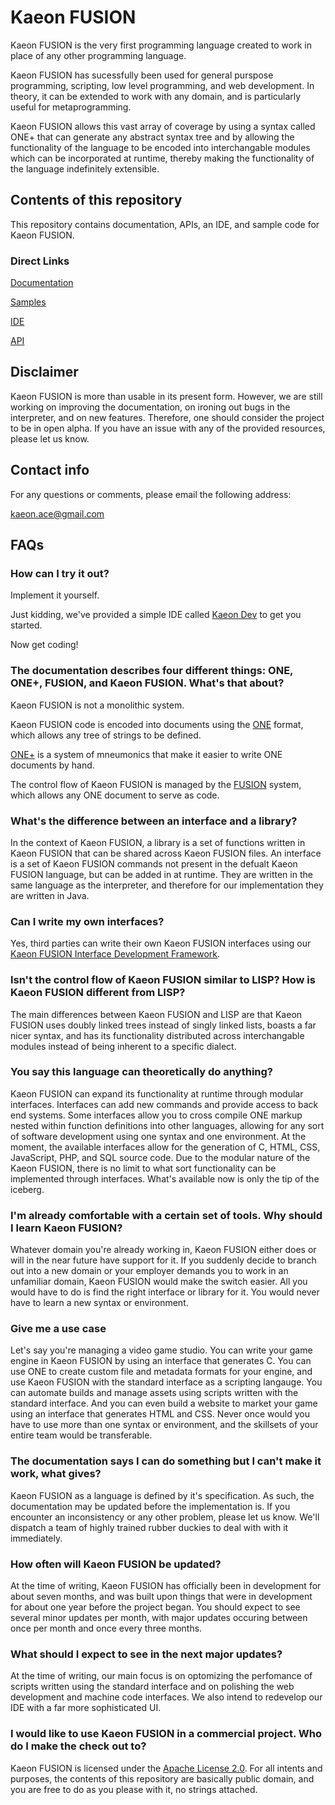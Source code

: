 # Kaeon FUSION

Kaeon FUSION is the very first programming language created to work in place of any other programming language.

Kaeon FUSION has sucessfully been used for general purspose programming,
scripting,
low level programming,
and web development.
In theory,
it can be extended to work with any domain,
and is particularly useful for metaprogramming.

Kaeon FUSION allows this vast array of coverage by using a syntax called ONE+ that can generate any abstract syntax tree and by allowing the functionality of the language to be encoded into interchangable modules which can be incorporated at runtime,
thereby making the functionality of the language indefinitely extensible.

## Contents of this repository

This repository contains documentation, APIs, an IDE, and sample code for Kaeon FUSION.

### Direct Links

[Documentation](https://github.com/Gallery-of-Kaeon/Kaeon-FUSION/tree/master/Kaeon%20FUSION/Documentation/README.md)

[Samples](https://github.com/Gallery-of-Kaeon/Kaeon-FUSION/tree/master/Kaeon%20FUSION/Samples)

[IDE](https://github.com/Gallery-of-Kaeon/Kaeon-FUSION/tree/master/Kaeon%20FUSION/IDE/README.md)

[API](https://github.com/Gallery-of-Kaeon/Kaeon-FUSION/tree/master/Kaeon%20FUSION/API)

## Disclaimer

Kaeon FUSION is more than usable in its present form.
However,
we are still working on improving the documentation,
on ironing out bugs in the interpreter,
and on new features.
Therefore,
one should consider the project to be in open alpha.
If you have an issue with any of the provided resources,
please let us know.

## Contact info

For any questions or comments, please email the following address:

kaeon.ace@gmail.com

## FAQs

### How can I try it out?

Implement it yourself.

Just kidding, we've provided a simple IDE called [Kaeon Dev](https://github.com/Gallery-of-Kaeon/Kaeon-FUSION/blob/master/Kaeon%20FUSION/IDE/README.md) to get you started.

Now get coding!

### The documentation describes four different things: ONE, ONE+, FUSION, and Kaeon FUSION. What's that about?

Kaeon FUSION is not a monolithic system.

Kaeon FUSION code is encoded into documents using the [ONE](https://github.com/Gallery-of-Kaeon/Kaeon-FUSION/blob/master/Kaeon%20FUSION/Documentation/1%20-%20Foundations/1%20-%20ONE/README.md) format,
which allows any tree of strings to be defined.

[ONE+](https://github.com/Gallery-of-Kaeon/Kaeon-FUSION/blob/master/Kaeon%20FUSION/Documentation/1%20-%20Foundations/2%20-%20ONE%2B/README.md) is a system of mneumonics that make it easier to write ONE documents by hand.

The control flow of Kaeon FUSION is managed by the [FUSION](https://github.com/Gallery-of-Kaeon/Kaeon-FUSION/blob/master/Kaeon%20FUSION/Documentation/1%20-%20Foundations/3%20-%20FUSION/README.md) system,
which allows any ONE document to serve as code.

### What's the difference between an interface and a library?

In the context of Kaeon FUSION,
a library is a set of functions written in Kaeon FUSION that can be shared across Kaeon FUSION files.
An interface is a set of Kaeon FUSION commands not present in the defualt Kaeon FUSION language, but can be added in at runtime.
They are written in the same language as the interpreter,
and therefore for our implementation they are written in Java.

### Can I write my own interfaces?

Yes, third parties can write their own Kaeon FUSION interfaces using our [Kaeon FUSION Interface Development Framework](https://github.com/Gallery-of-Kaeon/Kaeon-FUSION/blob/master/Kaeon%20FUSION/API/Interface%20Development%20Framework/README.md).

### Isn't the control flow of Kaeon FUSION similar to LISP? How is Kaeon FUSION different from LISP?

The main differences between Kaeon FUSION and LISP are that Kaeon FUSION uses doubly linked trees instead of singly linked lists,
boasts a far nicer syntax,
and has its functionality distributed across interchangable modules instead of being inherent to a specific dialect.

### You say this language can theoretically do anything?

Kaeon FUSION can expand its functionality at runtime through modular interfaces.
Interfaces can add new commands and provide access to back end systems.
Some interfaces allow you to cross compile ONE markup nested within function definitions into other languages,
allowing for any sort of software development using one syntax and one environment.
At the moment, the available interfaces allow for the generation of C,
HTML,
CSS,
JavaScript,
PHP,
and SQL source code.
Due to the modular nature of the Kaeon FUSION,
there is no limit to what sort functionality can be implemented through interfaces.
What's available now is only the tip of the iceberg.

### I'm already comfortable with a certain set of tools. Why should I learn Kaeon FUSION?

Whatever domain you're already working in,
Kaeon FUSION either does or will in the near future have support for it.
If you suddenly decide to branch out into a new domain or your employer demands you to work in an unfamiliar domain,
Kaeon FUSION would make the switch easier.
All you would have to do is find the right interface or library for it.
You would never have to learn a new syntax or environment.

### Give me a use case

Let's say you're managing a video game studio.
You can write your game engine in Kaeon FUSION by using an interface that generates C.
You can use ONE to create custom file and metadata formats for your engine,
and use Kaeon FUSION with the standard interface as a scripting langauge.
You can automate builds and manage assets using scripts written with the standard interface.
And you can even build a website to market your game using an interface that generates HTML and CSS.
Never once would you have to use more than one syntax or environment,
and the skillsets of your entire team would be transferable.

### The documentation says I can do something but I can't make it work, what gives?

Kaeon FUSION as a language is defined by it's specification.
As such, the documentation may be updated before the implementation is.
If you encounter an inconsistency or any other problem, please let us know.
We'll dispatch a team of highly trained rubber duckies to deal with with it immediately.

### How often will Kaeon FUSION be updated?

At the time of writing,
Kaeon FUSION has officially been in development for about seven months,
and was built upon things that were in development for about one year before the project began.
You should expect to see several minor updates per month,
with major updates occuring between once per month and once every three months.

### What should I expect to see in the next major updates?

At the time of writing,
our main focus is on optomizing the perfomance of scripts written using the standard interface and on polishing the web development and machine code interfaces.
We also intend to redevelop our IDE with a far more sophisticated UI.

### I would like to use Kaeon FUSION in a commercial project. Who do I make the check out to?

Kaeon FUSION is licensed under the [Apache License 2.0](https://github.com/Gallery-of-Kaeon/Kaeon-FUSION/blob/master/LICENSE.md).
For all intents and purposes,
the contents of this repository are basically public domain,
and you are free to do as you please with it,
no strings attached.